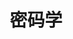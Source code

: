 ---
title: "密码学"
description: "现代密码学是保障公民权益的最后一道防线，作为一名将来可能从事安全行业的预备生，我将在这个栏目里向你介绍密码学知识和一些攻击方法。不要害怕，虽然密码学从理论上是枯燥的，但是在实践中它又是非常有趣的。"
---